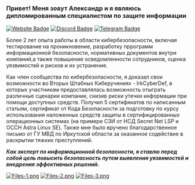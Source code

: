 ### Привет! Меня зовут Александр и я являюсь дипломированным специалистом по защите информации

[![Website Badge](https://img.shields.io/badge/website-000000?style=for-the-badge&logo=About.me&logoColor=white)](https://adkeliberda.ru/)
[![Discord Badge](https://img.shields.io/badge/Discord-7289DA?style=for-the-badge&logo=discord&logoColor=white)](https://discord.com/users/201986284334350336/)
[![Telegram Badge](https://img.shields.io/badge/Telegram-2CA5E0?style=for-the-badge&logo=telegram&logoColor=white)](https://t.me/berkutmraz)

Более 2 лет опыта работы в области кибербезопасности, включая тестирование на проникновение, разработку пррограмм информационной безопасности, нормативных документов внутри компаний,а также повышение осведомленности сотрудников, оценка уязвимостей и рисков и их устранение.

Как член сообщества по кибербезопасности, я доказал свои возможности во Вторых Штабных Киберучениях - IrkCyberDef, в которых участникам предоставлялась возможность отыграть различные сценарии компании, снизив риски утечки информации при помощи доступных средств. Получил 5 сертификатов по написанным статьям, сертификат от Кода Безопасности за подготовку по курсу использования наложенных средств защиты в сертифицированных операционных системах (на примере СЗИ от НСД Secret Net LSP и ОССН Astra Linux SE). Также мне было вручено благодарственное письмо от ГУ МВД по Иркутской области за оказанное содействие в раскрытии тяжких преступлений.

***Как эксперт по информационной безопасности, я ставлю перед собой цель повысить безопасность путем выявления уязвимостей и внедрения эффективных решений.***

[![Files-1.png](https://i.postimg.cc/2SLJ0rZW/Files-1.png)](https://postimg.cc/RW9XFrGC)
[![Files-2.png](https://i.postimg.cc/xdKZS5gT/Files-2.png)](https://postimg.cc/VSkgqj33)
[![Files-3.png](https://i.postimg.cc/1zxdT2Gj/Files-3.png)](https://postimg.cc/TK9Q5kHV)
